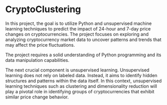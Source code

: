 # CryptoClustering

In this project, the goal is to utilize Python and unsupervised machine learning techniques to predict the impact of 24-hour and 7-day price changes on cryptocurrencies. The project focuses on exploring and analyzing cryptocurrency market data to uncover patterns and trends that may affect the price fluctuations.

The project requires a solid understanding of Python programming and its data manipulation capabilities.

The next crucial component is unsupervised learning. Unsupervised learning does not rely on labeled data. Instead, it aims to identify hidden structures and patterns within the data itself. In this context, unsupervised learning techniques such as clustering and dimensionality reduction will play a pivotal role in identifying groups of cryptocurrencies that exhibit similar price change behavior.

